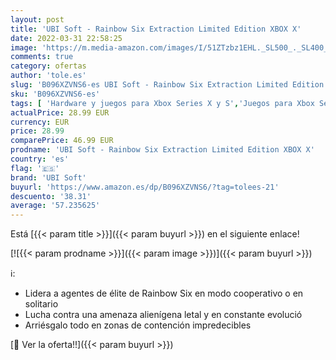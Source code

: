```yaml
---
layout: post
title: 'UBI Soft - Rainbow Six Extraction Limited Edition XBOX X'
date: 2022-03-31 22:58:25
image: 'https://m.media-amazon.com/images/I/51ZTzbz1EHL._SL500_._SL400_.jpg'
comments: true
category: ofertas
author: 'tole.es'
slug: 'B096XZVNS6-es UBI Soft - Rainbow Six Extraction Limited Edition XBOX X'
sku: 'B096XZVNS6-es'
tags: [ 'Hardware y juegos para Xbox Series X y S','Juegos para Xbox Series X y S','Videojuegos','ubi soft','xbox', ]
actualPrice: 28.99 EUR
currency: EUR
price: 28.99
comparePrice: 46.99 EUR
prodname: 'UBI Soft - Rainbow Six Extraction Limited Edition XBOX X'
country: 'es'
flag: '🇪🇸'
brand: 'UBI Soft'
buyurl: 'https://www.amazon.es/dp/B096XZVNS6/?tag=tolees-21'
descuento: '38.31'
average: '57.235625'
---
```


Está [{{< param title >}}]({{< param buyurl >}}) en el siguiente enlace!

[![{{< param prodname >}}]({{< param image >}})]({{< param buyurl >}})

ℹ️:

- Lidera a agentes de élite de Rainbow Six en modo cooperativo o en solitario
- Lucha contra una amenaza alienígena letal y en constante evolució
- Arriésgalo todo en zonas de contención impredecibles

[🛒 Ver la oferta!!]({{< param buyurl >}})
